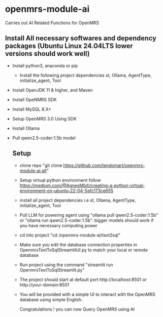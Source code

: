# openmrs-module-ai
Carries out AI Related Functions for OpenMRS
## Install All necessary softwares and dependency packages (Ubuntu Linux 24.04LTS lower versions should work well)
- Install python3, anaconda or pip
  -  Install the following project dependencies st, Ollama, AgentType, initialize_agent, Tool
- Install OpenJDK 11 & higher,  and Maven
- Install OpeNMRS SDK
- Install MySQL 8.X+
- Setup OpenMRS 3.0 Using SDK
- Install Ollama
- Pull qwen2.5-coder:1.5b model

  ## Setup
  - clone repo "git clone https://github.com/tendomart/openmrs-module-ai.git"
  - Setup virtual python environment follow  https://medium.com/@AgnesMbiti/creating-a-python-virtual-environment-on-ubuntu-22-04-5efc173ce655
  - install all project dependencies i.e st, Ollama, AgentType, initialize_agent, Tool
  - Pull LLM for powering agent using "ollama pull qwen2.5-coder:1.5b" or "ollama run qwen2.5-coder:1.5b". bigger models should work if you have necessary computing power
  - cd into project "cd /openmrs-module-ai/text2sql"
  - Make sure you edit the database connection properties in OpenmrsTextToSqlStreamlitUI.py to match your local or remote database
  - Run project using the command "streamlit run OpenmrsTextToSqlStreamlit.py"
  - The project should start at default port  http://localhost:8501 or  http://your-domain:8501
  - You will be provided with a simple UI to interact with the OpenMRS database using simple English.
 
    Congratulations ! you can now Query OpenMRS using AI

 
